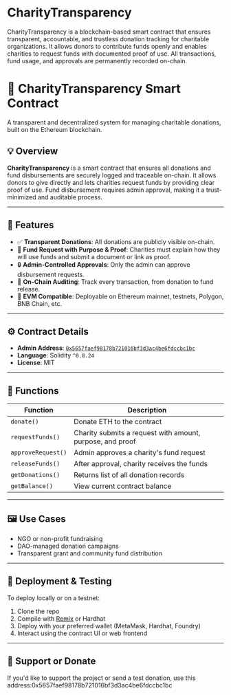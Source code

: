 # CharityTransparency
CharityTransparency is a blockchain-based smart contract that ensures transparent, accountable, and trustless donation tracking for charitable organizations. It allows donors to contribute funds openly and enables charities to request funds with documented proof of use. All transactions, fund usage, and approvals are permanently recorded on-chain.
# 🤝 CharityTransparency Smart Contract

A transparent and decentralized system for managing charitable donations, built on the Ethereum blockchain.

## 💡 Overview

**CharityTransparency** is a smart contract that ensures all donations and fund disbursements are securely logged and traceable on-chain. It allows donors to give directly and lets charities request funds by providing clear proof of use. Fund disbursement requires admin approval, making it a trust-minimized and auditable process.

---

## 🚀 Features

- ✅ **Transparent Donations**: All donations are publicly visible on-chain.
- 🧾 **Fund Request with Purpose & Proof**: Charities must explain how they will use funds and submit a document or link as proof.
- 🔒 **Admin-Controlled Approvals**: Only the admin can approve disbursement requests.
- 💼 **On-Chain Auditing**: Track every transaction, from donation to fund release.
- 🔗 **EVM Compatible**: Deployable on Ethereum mainnet, testnets, Polygon, BNB Chain, etc.

---

## ⚙️ Contract Details

- **Admin Address**: [`0x5657faef98178b721016bf3d3ac4be6fdccbc1bc`](https://etherscan.io/address/0x5657faef98178b721016bf3d3ac4be6fdccbc1bc)
- **Language**: Solidity `^0.8.24`
- **License**: MIT

---

## 📌 Functions

| Function            | Description |
|---------------------|-------------|
| `donate()`          | Donate ETH to the contract |
| `requestFunds()`    | Charity submits a request with amount, purpose, and proof |
| `approveRequest()`  | Admin approves a charity's fund request |
| `releaseFunds()`    | After approval, charity receives the funds |
| `getDonations()`    | Returns list of all donation records |
| `getBalance()`      | View current contract balance |

---

## 🖼 Use Cases

- NGO or non-profit fundraising
- DAO-managed donation campaigns
- Transparent grant and community fund distribution

---

## 🧪 Deployment & Testing

To deploy locally or on a testnet:

1. Clone the repo
2. Compile with [Remix](https://remix.ethereum.org/) or Hardhat
3. Deploy with your preferred wallet (MetaMask, Hardhat, Foundry)
4. Interact using the contract UI or web frontend

---

## 💖 Support or Donate

If you'd like to support the project or send a test donation, use this address:0x5657faef98178b721016bf3d3ac4be6fdccbc1bc

